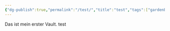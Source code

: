 ```yaml
---
{"dg-publish":true,"permalink":"/test/","title":"test","tags":["gardenEntry"]}
---
```



Das ist mein erster Vault. test
